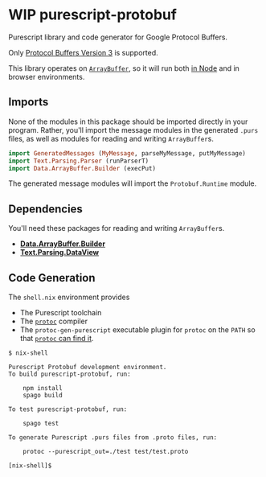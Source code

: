 # WIP purescript-protobuf

Purescript library and code generator for Google Protocol Buffers.

Only
[Protocol Buffers Version 3](https://developers.google.com/protocol-buffers/docs/reference/proto3-spec)
is supported.

This library operates on
[`ArrayBuffer`](https://pursuit.purescript.org/packages/purescript-arraybuffer-types/docs/Data.ArrayBuffer.Types#t:ArrayBuffer), so it will run both
[in Node](https://pursuit.purescript.org/packages/purescript-node-buffer/docs/Node.Buffer.Class)
and in browser environments.

## Imports

None of the modules in this package should be imported directly in your program.
Rather, you'll import the message modules in the generated `.purs` files,
as well as modules for reading and writing `ArrayBuffer`s.

```purescript
import GeneratedMessages (MyMessage, parseMyMessage, putMyMessage)
import Text.Parsing.Parser (runParserT)
import Data.ArrayBuffer.Builder (execPut)
```

The generated message modules will import the `Protobuf.Runtime` module.

## Dependencies

You'll need these packages for reading and writing `ArrayBuffer`s.

* [__Data.ArrayBuffer.Builder__](http://pursuit.purescript.org/packages/purescript-arraybuffer-builder/)
* [__Text.Parsing.DataView__](http://pursuit.purescript.org/packages/purescript-parsing-dataview/)

## Code Generation

The `shell.nix` environment provides

* The Purescript toolchain
* The [`protoc`](https://github.com/protocolbuffers/protobuf/blob/master/src/README.md) compiler
* The `protoc-gen-purescript` executable plugin for `protoc` on the `PATH` so that
  [`protoc` can find it](https://developers.google.com/protocol-buffers/docs/reference/cpp/google.protobuf.compiler.plugin).

```
$ nix-shell

Purescript Protobuf development environment.
To build purescript-protobuf, run:

    npm install
    spago build

To test purescript-protobuf, run:

    spago test

To generate Purescript .purs files from .proto files, run:

    protoc --purescript_out=./test test/test.proto

[nix-shell]$
```
